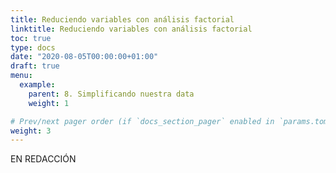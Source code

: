 ```yaml
---
title: Reduciendo variables con análisis factorial
linktitle: Reduciendo variables con análisis factorial
toc: true
type: docs
date: "2020-08-05T00:00:00+01:00"
draft: true
menu:
  example:
    parent: 8. Simplificando nuestra data
    weight: 1

# Prev/next pager order (if `docs_section_pager` enabled in `params.toml`)
weight: 3
---
```


EN REDACCIÓN

